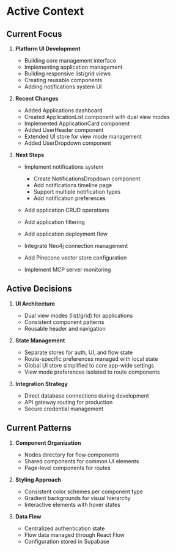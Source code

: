 # Active Context

## Current Focus
1. **Platform UI Development**
   - Building core management interface
   - Implementing application management
   - Building responsive list/grid views
   - Creating reusable components
   - Adding notifications system UI

2. **Recent Changes**
   - Added Applications dashboard
   - Created ApplicationList component with dual view modes
   - Implemented ApplicationCard component
   - Added UserHeader component
   - Extended UI store for view mode management
   - Added UserDropdown component

3. **Next Steps**
   - Implement notifications system
     - Create NotificationsDropdown component
     - Add notifications timeline page
     - Support multiple notification types
     - Add notification preferences
   - Add application CRUD operations
   - Add application filtering
   - Add application deployment flow

   - Integrate Neo4j connection management
   - Add Pinecone vector store configuration
   - Implement MCP server monitoring

## Active Decisions
1. **UI Architecture**
   - Dual view modes (list/grid) for applications
   - Consistent component patterns
   - Reusable header and navigation

2. **State Management**
   - Separate stores for auth, UI, and flow state
   - Route-specific preferences managed with local state
   - Global UI store simplified to core app-wide settings
   - View mode preferences isolated to route components

3. **Integration Strategy**
   - Direct database connections during development
   - API gateway routing for production
   - Secure credential management

## Current Patterns
1. **Component Organization**
   - Nodes directory for flow components
   - Shared components for common UI elements
   - Page-level components for routes

2. **Styling Approach**
   - Consistent color schemes per component type
   - Gradient backgrounds for visual hierarchy
   - Interactive elements with hover states

3. **Data Flow**
   - Centralized authentication state
   - Flow data managed through React Flow
   - Configuration stored in Supabase